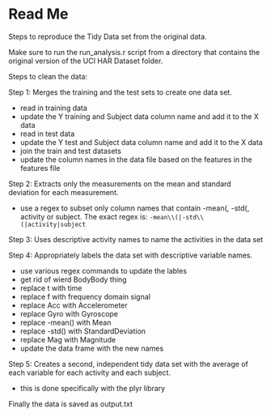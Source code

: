 # Read Me

Steps to reproduce the Tidy Data set from the original data.

Make sure to run the run_analysis.r script from a directory that contains the original version of the UCI HAR Dataset folder.

Steps to clean the data:

Step 1: Merges the training and the test sets to create one data set.
- read in training data
- update the Y training and Subject data column name and add it to the X data
- read in test data
- update the Y test and Subject data column name and add it to the X data
- join the train and test datasets
- update the column names in the data file based on the features in the features file

Step 2: Extracts only the measurements on the mean and standard deviation for each measurement. 
- use a regex to subset only column names that contain -mean(, -std(, activity or subject. The exact regex is: `-mean\\(|-std\\(|activity|subject`

Step 3: Uses descriptive activity names to name the activities in the data set

Step 4: Appropriately labels the data set with descriptive variable names. 
- use various regex commands to update the lables
- get rid of wierd BodyBody thing
- replace t with time
- replace f with frequency domain signal
- replace Acc with Accelerometer
- replace Gyro with Gyroscope
- replace -mean() with Mean
- replace -std() with StandardDeviation
- replace Mag with Magnitude
- update the data frame with the new names

Step 5: Creates a second, independent tidy data set with the average of each variable for each activity and each subject. 
- this is done specifically with the plyr library

Finally the data is saved as output.txt